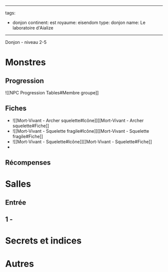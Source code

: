 
---
tags:
  - donjon
continent: est
royaume: eisendom
type: donjon
name: Le laboratoire d'Aialize
---

Donjon - niveau 2-5


# Monstres


## Progression
![[NPC Progression Tables#Membre groupe]]

## Fiches
- ![[Mort-Vivant - Archer squelette#Icône]][[Mort-Vivant - Archer squelette#Fiche]]
- ![[Mort-Vivant - Squelette fragile#Icône]][[Mort-Vivant - Squelette fragile#Fiche]]
- ![[Mort-Vivant - Squelette#Icône]][[Mort-Vivant - Squelette#Fiche]]
- 

## Récompenses

# Salles
## Entrée

## 1 - 

# Secrets et indices

# Autres

